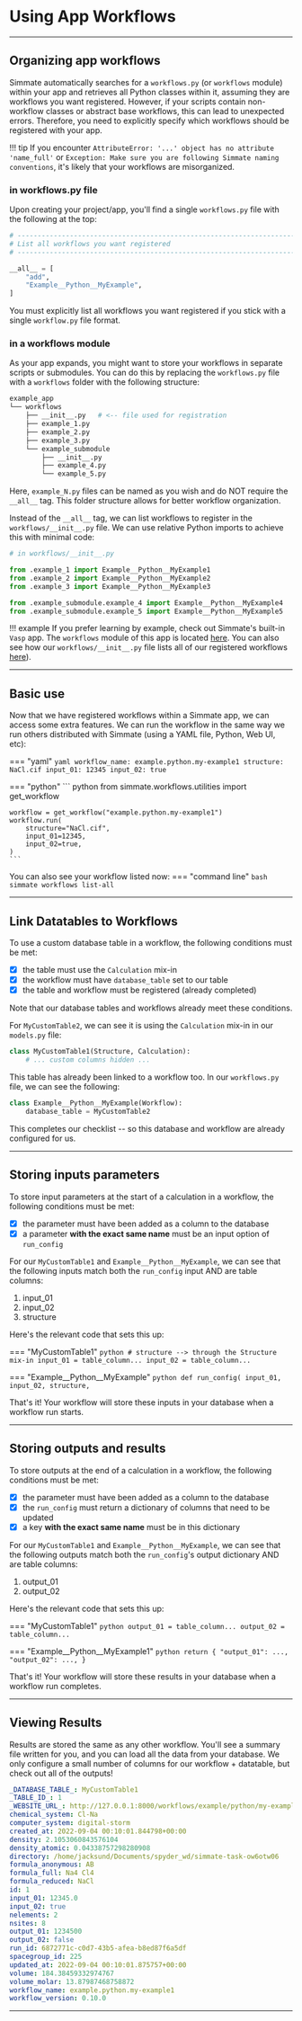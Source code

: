 # Using App Workflows

-------------------------------------------------------------------------------

## Organizing app workflows

Simmate automatically searches for a `workflows.py` (or `workflows` module) within your app and retrieves all Python classes within it, assuming they are workflows you want registered. However, if your scripts contain non-workflow classes or abstract base workflows, this can lead to unexpected errors. Therefore, you need to explicitly specify which workflows should be registered with your app.

!!! tip
    If you encounter `AttributeError: '...' object has no attribute 'name_full'` or `Exception: Make sure you are following Simmate naming conventions`, it's likely that your workflows are misorganized.

### in workflows.py file

Upon creating your project/app, you'll find a single `workflows.py` file with the following at the top:

``` python
# -----------------------------------------------------------------------------
# List all workflows you want registered
# -----------------------------------------------------------------------------

__all__ = [
    "add",
    "Example__Python__MyExample",
]
```

You must explicitly list all workflows you want registered if you stick with a single `workflow.py` file format.

### in a workflows module

As your app expands, you might want to store your workflows in separate scripts or submodules. You can do this by replacing the `workflows.py` file with a `workflows` folder with the following structure:

``` bash
example_app
└── workflows
    ├── __init__.py   # <-- file used for registration
    ├── example_1.py
    ├── example_2.py
    ├── example_3.py
    └── example_submodule
        ├── __init__.py
        ├── example_4.py
        └── example_5.py
```

Here, `example_N.py` files can be named as you wish and do NOT require the `__all__` tag. This folder structure allows for better workflow organization.

Instead of the `__all__` tag, we can list workflows to register in the `workflows/__init__.py` file. We can use relative Python imports to achieve this with minimal code:

``` python
# in workflows/__init__.py

from .example_1 import Example__Python__MyExample1
from .example_2 import Example__Python__MyExample2
from .example_3 import Example__Python__MyExample3

from .example_submodule.example_4 import Example__Python__MyExample4
from .example_submodule.example_5 import Example__Python__MyExample5
```

!!! example
    If you prefer learning by example, check out Simmate's built-in `Vasp` app. The `workflows` module of this app is located [here](https://github.com/jacksund/simmate/tree/main/src/simmate/apps/vasp/workflows). You can also see how our `workflows/__init__.py` file lists all of our registered workflows [here](https://github.com/jacksund/simmate/blob/main/src/simmate/apps/vasp/workflows/__init__.py)).

-------------------------------------------------------------------------------

## Basic use

Now that we have registered workflows within a Simmate app, we can access some extra features. We can run the workflow in the same way we run others distributed with Simmate (using a YAML file, Python, Web UI, etc):

=== "yaml"
    ``` yaml
    workflow_name: example.python.my-example1
    structure: NaCl.cif
    input_01: 12345
    input_02: true
    ```

=== "python"
    ``` python
    from simmate.workflows.utilities import get_workflow
    
    workflow = get_workflow("example.python.my-example1")
    workflow.run(
        structure="NaCl.cif",
        input_01=12345,
        input_02=true,
    )
    ```

You can also see your workflow listed now:
=== "command line"
    ``` bash
    simmate workflows list-all
    ```

-------------------------------------------------------------------------------

## Link Datatables to Workflows

To use a custom database table in a workflow, the following conditions must be met:

- [x] the table must use the `Calculation` mix-in
- [x] the workflow must have `database_table` set to our table
- [x] the table and workflow must be registered (already completed)

Note that our database tables and workflows already meet these conditions.

For `MyCustomTable2`, we can see it is using the `Calculation` mix-in in our `models.py` file:
``` python
class MyCustomTable1(Structure, Calculation):
    # ... custom columns hidden ...
```

This table has already been linked to a workflow too. In our `workflows.py` file, we can see the following:
``` python
class Example__Python__MyExample(Workflow):
    database_table = MyCustomTable2
```

This completes our checklist -- so this database and workflow are already configured for us.

-------------------------------------------------------------------------------

## Storing inputs parameters

To store input parameters at the start of a calculation in a workflow, the following conditions must be met:

- [x] the parameter must have been added as a column to the database
- [x] a parameter **with the exact same name** must be an input option of `run_config`

For our `MyCustomTable1` and `Example__Python__MyExample`, we can see that the following inputs match both the `run_config` input AND are table columns:

1. input_01
2. input_02
3. structure

Here's the relevant code that sets this up:

=== "MyCustomTable1"
    ```python
    # structure --> through the Structure mix-in
    input_01 = table_column...
    input_02 = table_column...
    ```

=== "Example__Python__MyExample"
    ```python
    def run_config(
        input_01,
        input_02,
        structure,
    ```

That's it! Your workflow will store these inputs in your database when a workflow run starts.

-------------------------------------------------------------------------------

## Storing outputs and results

To store outputs at the end of a calculation in a workflow, the following conditions must be met:

- [x] the parameter must have been added as a column to the database
- [x] the `run_config` must return a dictionary of columns that need to be updated
- [x] a key **with the exact same name** must be in this dictionary

For our `MyCustomTable1` and `Example__Python__MyExample`, we can see that the following outputs match both the `run_config`'s output dictionary AND are table columns:

1. output_01
2. output_02

Here's the relevant code that sets this up:

=== "MyCustomTable1"
    ```python
    output_01 = table_column...
    output_02 = table_column...
    ```

=== "Example__Python__MyExample1"
    ```python
    return {
        "output_01": ...,
        "output_02": ...,
    }
    ```

That's it! Your workflow will store these results in your database when a workflow run completes.

-------------------------------------------------------------------------------

## Viewing Results

Results are stored the same as any other workflow. You'll see a summary file written for you, and you can load all the data from your database. We only configure a small number of columns for our workflow + datatable, but check out all of the outputs!

``` yaml
_DATABASE_TABLE_: MyCustomTable1
_TABLE_ID_: 1
_WEBSITE_URL_: http://127.0.0.1:8000/workflows/example/python/my-example1/1
chemical_system: Cl-Na
computer_system: digital-storm
created_at: 2022-09-04 00:10:01.844798+00:00
density: 2.1053060843576104
density_atomic: 0.04338757298280908
directory: /home/jacksund/Documents/spyder_wd/simmate-task-ow6otw06
formula_anonymous: AB
formula_full: Na4 Cl4
formula_reduced: NaCl
id: 1
input_01: 12345.0
input_02: true
nelements: 2
nsites: 8
output_01: 1234500
output_02: false
run_id: 6872771c-c0d7-43b5-afea-b8ed87f6a5df
spacegroup_id: 225
updated_at: 2022-09-04 00:10:01.875757+00:00
volume: 184.38459332974767
volume_molar: 13.87987468758872
workflow_name: example.python.my-example1
workflow_version: 0.10.0
```

-------------------------------------------------------------------------------
